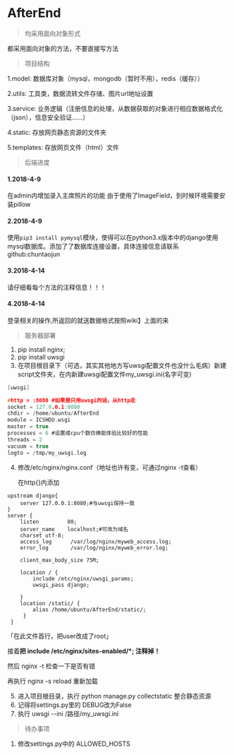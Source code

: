 # AfterEnd

> 均采用面向对象形式

都采用面向对象的方法，不要直接写方法

> 项目结构

1.model: 数据库对象（mysql，mongodb（暂时不用），redis（缓存））

2.utils: 工具类，数据流转文件存储、图片url地址设置

3.service: 业务逻辑（注册信息的处理，从数据获取的对象进行相应数据格式化（json），信息安全验证......）

4.static: 存放网页静态资源的文件夹

5.templates: 存放网页文件（html）文件

> 后端进度

#### 1.2018-4-9
在admin内增加录入主席照片的功能
由于使用了ImageField，到时候环境需要安装pillow

#### 2.2018-4-9
使用`pip3 install pymysql`模块，使得可以在python3.x版本中的django使用mysql数据库。添加了了数据库连接设置，具体连接信息请联系github:chuntaojun

#### 3.2018-4-14
请仔细看每个方法的注释信息！！！

#### 4.2018-4-14
登录相关的操作,所返回的就送数据格式按照wiki】上面的来

> 服务器部署

1. pip install nginx;
2. pip install uwsgi
3. 在项目根目录下（可选，其实其他地方写uwsgi配置文件也没什么毛病）新建script文件夹，在内新建uwsgi配置文件my_uwsgi.ini(名字可变)

```C
[uwsgi]

#http = :8080 #如果是只用uwsgi的话，从http走
socket = 127.0.0.1:8080
chdir = /home/ubuntu/AfterEnd 
module = ICSHDU.wsgi
master = true
processes = 6 #设置成cpu个数仿佛能体验比较好的性能
threads = 2
vacuum = true
logto = /tmp/my_uwsgi.log 
```

4. 修改/etc/nginx/nginx.conf（地址也许有变，可通过nginx -t查看）

   在http{}内添加

```
upstream django{
	server 127.0.0.1:8080;#与uwsgi保持一致
}
server {
    listen         80; 
    server_name    localhost;#可改为域名
    charset utf-8;
    access_log      /var/log/nginx/myweb_access.log;
    error_log       /var/log/nginx/myweb_error.log;

    client_max_body_size 75M;

    location / { 
        include /etc/nginx/uwsgi_params;
        uwsgi_pass django;
       
    }   
    location /static/ {
        alias /home/ubuntu/AfterEnd/static/;
     }
 }
```



「在此文件首行，把user改成了root」

接着**把  include /etc/nginx/sites-enabled/*; 注释掉！**

然后 nginx -t 检查一下是否有错

再执行 nginx -s reload 重新加载

5. 进入项目根目录，执行 python manage.py collectstatic  整合静态资源
6. 记得将settings.py里的 DEBUG改为False
7. 执行 uwsgi --ini /路径/my_uwsgi.ini

> 待办事项

1. 修改settings.py中的 ALLOWED_HOSTS

​